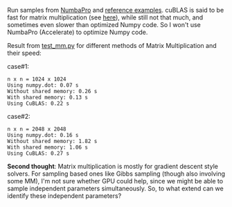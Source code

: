 Run samples from [NumbaPro](https://docs.continuum.io/numbapro/index-archived) and [reference examples](https://github.com/ContinuumIO/numbapro-examples). cuBLAS is said to be fast for matrix multiplication (see [here](https://github.com/ContinuumIO/numbapro-examples/tree/master/cublas)), while still not that much, and sometimes even slower than optimized Numpy code. So I won't use NumbaPro (Accelerate) to optimize Numpy code.

Result from [test_mm.py](https://github.com/morrisyoung/CUDA_Python_starter/blob/master/test_mm.py) for different methods of Matrix Multiplication and their speed:

case#1:
```
n x n = 1024 x 1024
Using numpy.dot: 0.07 s
Without shared memory: 0.26 s
With shared memory: 0.13 s
Using CuBLAS: 0.22 s

```

case#2:
```
n x n = 2048 x 2048
Using numpy.dot: 0.16 s
Without shared memory: 1.82 s
With shared memory: 1.06 s
Using CuBLAS: 0.27 s
```


**Second thought**: Matrix multiplication is mostly for gradient descent style solvers. For sampling based ones like Gibbs sampling (though also involving some MM), I'm not sure whether GPU could help, since we might be able to sample independent parameters simultaneously. So, to what extend can we identify these independent parameters?


